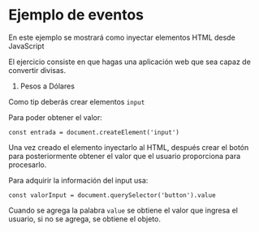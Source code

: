 # Ejemplo de eventos

En este ejemplo se mostrará como inyectar elementos HTML desde JavaScript

El ejercicio consiste en que hagas una aplicación web que sea capaz de convertir divisas.

1. Pesos a Dólares

Como tip deberás crear elementos `input`

Para poder obtener el valor:

```
const entrada = document.createElement('input')
```

Una vez creado el elemento inyectarlo al HTML, después crear el botón para posteriormente obtener el valor que el usuario proporciona para procesarlo.

Para adquirir la información del input usa:

```
const valorInput = document.querySelector('button').value
```

Cuando se agrega la palabra `value` se obtiene el valor que ingresa el usuario, si no se agrega, se obtiene el objeto.
